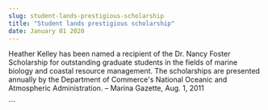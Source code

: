 ```yaml
---
slug: student-lands-prestigious-scholarship
title: "Student lands prestigious scholarship"
date: January 01 2020
---
```


 
<p>
  Heather Kelley has been named a recipient of the Dr. Nancy Foster Scholarship
  for outstanding graduate students in the fields of marine biology and coastal
  resource management. The scholarships are presented annually by the Department
  of Commerce's National Oceanic and Atmospheric Administration. – Marina
  Gazette, Aug. 1, 2011
</p>
```
